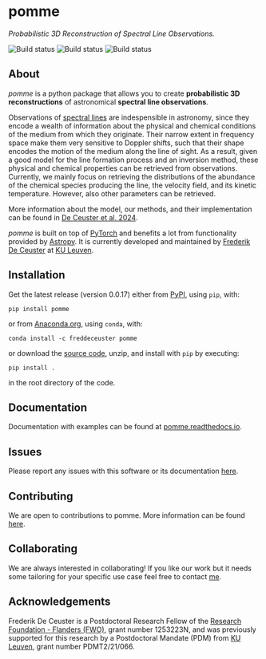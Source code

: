 # pomme

_Probabilistic 3D Reconstruction of Spectral Line Observations._


![Build status](https://github.com/Magritte-code/pomme/actions/workflows/build-and-test.yaml/badge.svg)
![Build status](https://github.com/Magritte-code/pomme/actions/workflows/upload-to-pypi.yaml/badge.svg)
![Build status](https://github.com/Magritte-code/pomme/actions/workflows/upload-to-anaconda.yaml/badge.svg)


## About

*pomme* is a python package that allows you to create **probabilistic 3D reconstructions** of astronomical **spectral line observations**.

Observations of [spectral lines](https://en.wikipedia.org/wiki/Spectral_line) are indespensible in astronomy, since they encode a wealth of information about the physical and chemical conditions of the medium from which they originate.
Their narrow extent in frequency space make them very sensitive to Doppler shifts, such that their shape encodes the motion of the medium along the line of sight.
As a result, given a good model for the line formation process and an inversion method, these physical and chemical properties can be retrieved from observations.
Currently, we mainly focus on retrieving the distributions of the abundance of the chemical species producing the line, the velocity field, and its kinetic temperature.
However, also other parameters can be retrieved.

More information about the model, our methods, and their implementation can be found in [De Ceuster et al. 2024](https://ui.adsabs.harvard.edu/abs/2024arXiv240218525D/abstract).

*pomme* is built on top of [PyTorch](https://pytorch.org) and benefits a lot from functionality provided by [Astropy](https://www.astropy.org).
It is currently developed and maintained by [Frederik De Ceuster](https://freddeceuster.github.io) at [KU Leuven](https://www.kuleuven.be/english/kuleuven/index.html).


## Installation

Get the latest release (version 0.0.17) either from [PyPI](https://pypi.org/project/pomme/), using `pip`, with:
```
pip install pomme
```
or from [Anaconda.org](https://anaconda.org/FredDeCeuster/pomme), using `conda`, with:
```
conda install -c freddeceuster pomme 
```
or download the [source code](https://github.com/Magritte-code/pomme/archive/refs/heads/main.zip), unzip, and install with `pip` by executing:
```
pip install .
```
in the root directory of the code.


## Documentation

Documentation with examples can be found at [pomme.readthedocs.io](https://pomme.readthedocs.io/en/latest/).


## Issues

Please report any issues with this software or its documentation [here](https://github.com/Magritte-code/pomme/issues).


## Contributing

We are open to contributions to pomme. More information can be found [here](https://github.com/Magritte-code/pomme/blob/main/CONTRIBUTING.md).


## Collaborating

We are always interested in collaborating!
If you like our work but it needs some tailoring for your specific use case feel free to contact [me](https://freddeceuster.github.io).


## Acknowledgements

Frederik De Ceuster is a Postdoctoral Research Fellow of the [Research Foundation - Flanders (FWO)](https://www.fwo.be/en/), grant number 1253223N, and was previously supported for this research by a Postdoctoral Mandate (PDM) from [KU Leuven](https://www.kuleuven.be/english/kuleuven/index.html), grant number PDMT2/21/066.